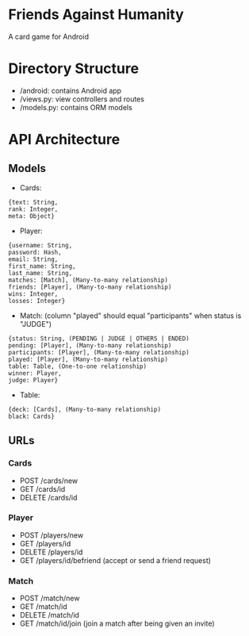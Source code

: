 # Friends Against Humanity
A card game for Android

# Directory Structure
- /android: contains Android app
- /views.py: view controllers and routes
- /models.py: contains ORM models

# API Architecture
## Models
- Cards:
<pre><code>{text: String,
rank: Integer,
meta: Object}</code></pre>

- Player:
<pre><code>{username: String,
password: Hash,
email: String,
first_name: String,
last_name: String,
matches: [Match], (Many-to-many relationship)
friends: [Player], (Many-to-many relationship)
wins: Integer,
losses: Integer}</code></pre>

- Match: (column "played" should equal "participants" when status is "JUDGE")
<pre><code>{status: String, (PENDING | JUDGE | OTHERS | ENDED)
pending: [Player], (Many-to-many relationship)
participants: [Player], (Many-to-many relationship)
played: [Player], (Many-to-many relationship)
table: Table, (One-to-one relationship)
winner: Player,
judge: Player}</code></pre>

- Table:
<pre><code>{deck: [Cards], (Many-to-many relationship)
black: Cards}</code></pre>


## URLs
### Cards
- POST /cards/new
- GET /cards/id
- DELETE /cards/id

### Player
- POST /players/new
- GET /players/id
- DELETE /players/id
- GET /players/id/befriend (accept or send a friend request)

### Match
- POST /match/new
- GET /match/id
- DELETE /match/id
- GET /match/id/join (join a match after being given an invite)
